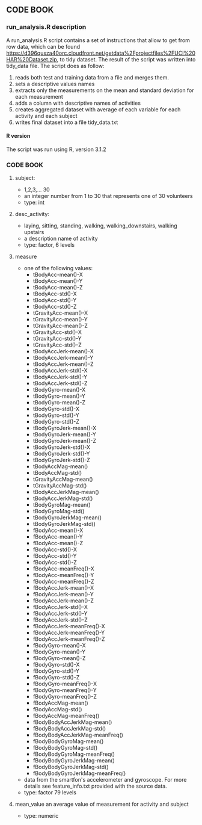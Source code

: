 ## CODE BOOK

### run_analysis.R description

A run_analysis.R script contains a set of instructions that allow to get from row data, which can be found https://d396qusza40orc.cloudfront.net/getdata%2Fprojectfiles%2FUCI%20HAR%20Dataset.zip, to tidy dataset. The result of the script was written into tidy_data file. The script does as follow:

1. reads both test and training data from a file and merges them.
2. sets a descriptive values names
3. extracts only the measurements on the mean and standard deviation for each measurement
4. adds a column with descriptive names of activities
5. creates aggregated dataset with average of each variable for each activity and each subject
6. writes final dataset into a file tidy_data.txt

#### R version

The script was run using R, version 3.1.2

### CODE BOOK

1. subject: 
    *  1,2,3,… 30 
    *  an integer number from 1 to 30 that represents one of 30 volunteers
    *  type: int


2.  desc_activity: 
    * laying, sitting, standing, walking, walking_downstairs, walking upstairs 
    * a description name of activity
    * type: factor, 6 levels


3.  measure 
    * one of the following values:
        *  tBodyAcc-mean()-X
        *  tBodyAcc-mean()-Y
        *  tBodyAcc-mean()-Z
        *  tBodyAcc-std()-X
        *  tBodyAcc-std()-Y
        *  tBodyAcc-std()-Z
        *  tGravityAcc-mean()-X
        *  tGravityAcc-mean()-Y
        *  tGravityAcc-mean()-Z
        *  tGravityAcc-std()-X
        *  tGravityAcc-std()-Y
        *  tGravityAcc-std()-Z
        *  tBodyAccJerk-mean()-X
        *  tBodyAccJerk-mean()-Y
        *  tBodyAccJerk-mean()-Z
        *  tBodyAccJerk-std()-X
        *  tBodyAccJerk-std()-Y
        *  tBodyAccJerk-std()-Z
        *  tBodyGyro-mean()-X
        *  tBodyGyro-mean()-Y
        *  tBodyGyro-mean()-Z
        *  tBodyGyro-std()-X
        *  tBodyGyro-std()-Y
        *  tBodyGyro-std()-Z
        *  tBodyGyroJerk-mean()-X
        *  tBodyGyroJerk-mean()-Y
        *  tBodyGyroJerk-mean()-Z
        *  tBodyGyroJerk-std()-X
        *  tBodyGyroJerk-std()-Y
        *  tBodyGyroJerk-std()-Z
        *  tBodyAccMag-mean()
        *  tBodyAccMag-std()
        *  tGravityAccMag-mean()
        *  tGravityAccMag-std()
        *  tBodyAccJerkMag-mean()
        *  tBodyAccJerkMag-std()
        *  tBodyGyroMag-mean()
        *  tBodyGyroMag-std()
        *  tBodyGyroJerkMag-mean()
        *  tBodyGyroJerkMag-std()
        *  fBodyAcc-mean()-X
        *  fBodyAcc-mean()-Y
        *  fBodyAcc-mean()-Z
        *  fBodyAcc-std()-X
        *  fBodyAcc-std()-Y
        *  fBodyAcc-std()-Z
        *  fBodyAcc-meanFreq()-X
        *  fBodyAcc-meanFreq()-Y
        *  fBodyAcc-meanFreq()-Z
        *  fBodyAccJerk-mean()-X
        *  fBodyAccJerk-mean()-Y
        *  fBodyAccJerk-mean()-Z
        *  fBodyAccJerk-std()-X
        *  fBodyAccJerk-std()-Y
        *  fBodyAccJerk-std()-Z
        *  fBodyAccJerk-meanFreq()-X
        *  fBodyAccJerk-meanFreq()-Y
        *  fBodyAccJerk-meanFreq()-Z
        *  fBodyGyro-mean()-X
        *  fBodyGyro-mean()-Y
        *  fBodyGyro-mean()-Z
        *  fBodyGyro-std()-X
        *  fBodyGyro-std()-Y
        *  fBodyGyro-std()-Z
        *  fBodyGyro-meanFreq()-X
        *  fBodyGyro-meanFreq()-Y
        *  fBodyGyro-meanFreq()-Z
        *  fBodyAccMag-mean()
        *  fBodyAccMag-std()
        *  fBodyAccMag-meanFreq()
        *  fBodyBodyAccJerkMag-mean()
        *  fBodyBodyAccJerkMag-std()
        *  fBodyBodyAccJerkMag-meanFreq()
        *  fBodyBodyGyroMag-mean()
        *  fBodyBodyGyroMag-std()
        *  fBodyBodyGyroMag-meanFreq()
        *  fBodyBodyGyroJerkMag-mean()
        *  fBodyBodyGyroJerkMag-std()
        *  fBodyBodyGyroJerkMag-meanFreq()  
    * data from the smartfon's accelerometer and gyroscope. For more details see feature_info.txt provided with the source data.
    * type: factor 79 levels


4.  mean_value an average value of measurement for activity and subject     
    * type: numeric